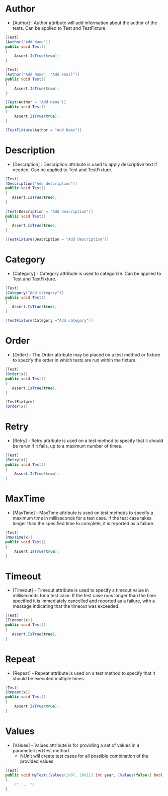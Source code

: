 # Author
  - [Author] : Author attribute will add information about the author of the tests. Can be applied to Test and TestFixture.
  ```csharp
  [Test]
  [Author("Add Name")]
  public void Test()
  {
      Assert.IsTrue(true);
  }
  
  [Test]
  [Author("Add Name", "Add email")]
  public void Test()
  {
      Assert.IsTrue(true);
  }
  
  [Test(Author = "Add Name")]
  public void Test()
  {
      Assert.IsTrue(true);
  }
  
  [TestFixture(Author = "Add Name")]
  
  ```

# Description
  - [Description] : Description attribute is used to apply descriptive text if needed. Can be applied to Test and TestFixture. 
   ```csharp
  [Test]
  [Description("Add description")]
  public void Test()
  {
      Assert.IsTrue(true);
  }
    
  [Test(Description = "Add description")]
  public void Test()
  {
      Assert.IsTrue(true);
  }
  
  [TestFixture(Description = "Add description")]
  
  ```

# Category
  - [Category] - Category attribute is used to categorize. Can be applied to Test and TestFixture.  
   ```csharp
  [Test]
  [Category("Add category")]
  public void Test()
  {
      Assert.IsTrue(true);
  }
   
  [TestFixture(Category ="Add category")]
  ```

# Order
  - [Order] - The Order attribute may be placed on a test method or fixture to specify the order in which tests are run within the fixture. 
   ```csharp
  [Test]
  [Order(x)]
  public void Test()
  {
      Assert.IsTrue(true);
  }
  
  [TestFixture]
  [Order(x)]
  ```

# Retry
  - [Retry] - Retry attribute is used on a test method to specify that it should be rerun if it fails, up to a maximum number of times.  
  ```csharp
  [Test]
  [Retry(x)]
  public void Test()
  {
      Assert.IsTrue(true);
  }
  ```

# MaxTime
  - [MaxTime] - MaxTime attribute is used on test methods to specify a maximum time in milliseconds for a test case. If the test case takes longer than the specified time to complete, it is reported as a failure.
  ```csharp
  [Test]
  [MaxTime(x)]
  public void Test()
  {
      Assert.IsTrue(true);
  }
  ```
	
# Timeout
  - [Timeout] - Timeout attribute is used to specify a timeout value in milliseconds for a test case. If the test case runs longer than the time specified it is immediately cancelled and reported as a failure, with a message indicating that the timeout was exceeded.
   ```csharp
  [Test]
  [Timeout(x)]
  public void Test()
  {
      Assert.IsTrue(true);
  }
  ```

# Repeat
  - [Repeat] - Repeat attribute is used on a test method to specify that it should be executed multiple times.  
  ```csharp
  [Test]
  [Repeat(x)]
  public void Test()
  {
      Assert.IsTrue(true);
  }
  ```
 # Values  
  - [Values] - Values attribute is for providing a set of values in a parameterized test method.  
    - NUnit will create test cases for all possible combination of the provided values
  ```csharp  
  [Test]
  public void MyTest([Values(1997, 2001)] int year, [Values(false)] bool expectedResult)
  {
      /* ... */
  }
  ```
